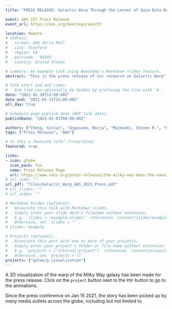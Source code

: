 ```yaml
---
title: "PRESS RELEASE: Galactic Warp Through the Lenses of Gaia Data Release 2 and the APOGEE Survey"

event: AAS 237 Press Release
event_url: https://aas.org/meetings/aas237

location: Remote
# address:
#   street: 450 Serra Mall
#   city: Stanford
#   region: CA
#   postcode: '94305'
#   country: United States

# summary: An example talk using Wowchemy's Markdown slides feature.
abstract: "This is the press release of our research on Galactic Warp"

# Talk start and end times.
#   End time can optionally be hidden by prefixing the line with `#`.
date: "2021-01-10T13:00:00Z"
date_end: "2021-01-15T15:00:00Z"
all_day: true

# Schedule page publish date (NOT talk date).
publishDate: "2021-02-01T00:00:00Z"

authors: ["Cheng, Xinlun", "Anguiano, Borja", "Majewski, Steven R.", "Hayes, Christian", "Arras, Phil", "Chiappini, Cristina", "Hasselquist, Sten", "APOGEE Team"]
tags: ["Press Release", "AAS"]

# Is this a featured talk? (true/false)
featured: true

links:
- icon: globe
  icon_pack: fas
  name: Press Release Page
  url: https://www.sdss.org/press-releases/the-milky-way-does-the-wave/
# url_code: ""
url_pdf: "files/Galactic_Warp_AAS_2021_Press.pdf"
# url_slides: ""
# url_video: ""

# Markdown Slides (optional).
#   Associate this talk with Markdown slides.
#   Simply enter your slide deck's filename without extension.
#   E.g. `slides = "example-slides"` references `content/slides/example-slides.md`.
#   Otherwise, set `slides = ""`.
# slides: example

# Projects (optional).
#   Associate this post with one or more of your projects.
#   Simply enter your project's folder or file name without extension.
#   E.g. `projects = ["internal-project"]` references `content/project/deep-learning/index.md`.
#   Otherwise, set `projects = []`.
projects: ["galwarp_visualization"]
---
```


A 3D visualization of the warp of the Milky Way galaxy has been made for the press release. Click on the ```project``` button next to the ```PDF``` button to go to the animations.

Since the press conference on Jan 15 2021, the story has been picked up by many media outlets across the globe, including but not limited to 

